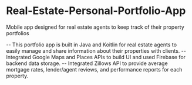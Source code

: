 # Real-Estate-Personal-Portfolio-App
Mobile app designed for real estate agents to keep track of their property portfolios

-- This portfolio app is built in Java and Koitlin for real estate agents to easily manage and share information about their properties with clients.
-- Integrated Google Maps and Places APIs to build UI and used Firebase for backend data storage. 
-- Integrated Zillows API to provide average mortgage rates, lender/agent reviews, and performance reports for each property.
